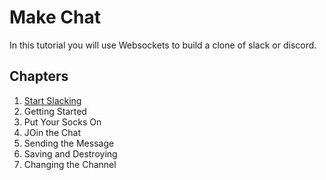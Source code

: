 # Make Chat

In this tutorial you will use Websockets to build a clone of slack or discord. 

## Chapters

1. [Start Slacking](P00-Start-Slacking)
1. Getting Started
1. Put Your Socks On
1. JOin the Chat
1. Sending the Message
2. Saving and Destroying
3. Changing the Channel
